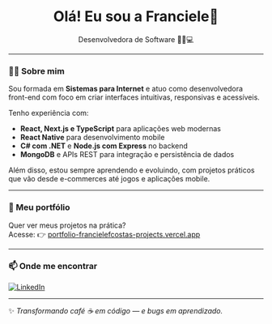 <h1 align="center">Olá! Eu sou a Franciele👋</h1>

<p align="center">
  Desenvolvedora de Software 👩‍💻💻
</p>

---

### 👩‍💻 Sobre mim

Sou formada em **Sistemas para Internet** e atuo como desenvolvedora front-end com foco em criar interfaces intuitivas, responsivas e acessíveis.

Tenho experiência com:
- **React, Next.js e TypeScript** para aplicações web modernas
- **React Native** para desenvolvimento mobile
- **C# com .NET** e **Node.js com Express** no backend
- **MongoDB** e APIs REST para integração e persistência de dados

Além disso, estou sempre aprendendo e evoluindo, com projetos práticos que vão desde e-commerces até jogos e aplicações mobile.

---

### 🚀 Meu portfólio

Quer ver meus projetos na prática?  
Acesse: 👉 [portfolio-francielefcostas-projects.vercel.app](https://portfolio-francielefcostas-projects.vercel.app/)

---

### 📫 Onde me encontrar

[![LinkedIn](https://img.shields.io/badge/-LinkedIn-blue?style=flat-square&logo=linkedin&logoColor=white&link=https://www.linkedin.com/in/franciele-ferreira-costa-39536b165/)](https://www.linkedin.com/in/franciele-ferreira-costa-39536b165/)

---

✨ *Transformando café ☕ em código — e bugs em aprendizado.*
